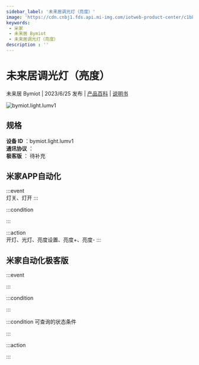 ```yaml
---
sidebar_label: '未来居调光灯（亮度）'
image: 'https://cdn.cnbj1.fds.api.mi-img.com/iotweb-product-center/c1b81233970b510c7060507f9672a67c_1684833824833.png?GalaxyAccessKeyId=AKVGLQWBOVIRQ3XLEW&Expires=9223372036854775807&Signature=Y3RUEs9e3PDX0UqPfnE2zW/+5fc='
keywords: 
 - 米家
 - 未来居 Bymiot
 - 未来居调光灯（亮度）
description : ''
---
```

# 未来居调光灯（亮度）

未来居 Bymiot | 2023/6/25 发布 | [产品百科](https://home.mi.com/webapp/content/baike/product/index.html?model=bymiot.light.lumv1/) | [说明书](https://home.mi.com/views/introduction.html?model=bymiot.light.lumv1&region=cn)

![bymiot.light.lumv1](https://cdn.cnbj1.fds.api.mi-img.com/iotweb-product-center/c1b81233970b510c7060507f9672a67c_1684833824833.png?GalaxyAccessKeyId=AKVGLQWBOVIRQ3XLEW&Expires=9223372036854775807&Signature=Y3RUEs9e3PDX0UqPfnE2zW/+5fc=)

## 规格  
> 
**设备 ID** ：bymiot.light.lumv1  
**通讯协议** ：  
**极客版**  ： 待补充 


## 米家APP自动化  

:::event  
灯关、灯开
:::

:::condition  

:::

:::action   
开灯、光灯、亮度设置、亮度+、亮度-
:::

## 米家自动化极客版  

:::event  

:::

:::condition  

:::

:::condition 可查询的状态条件  

:::

:::action  

:::

        
